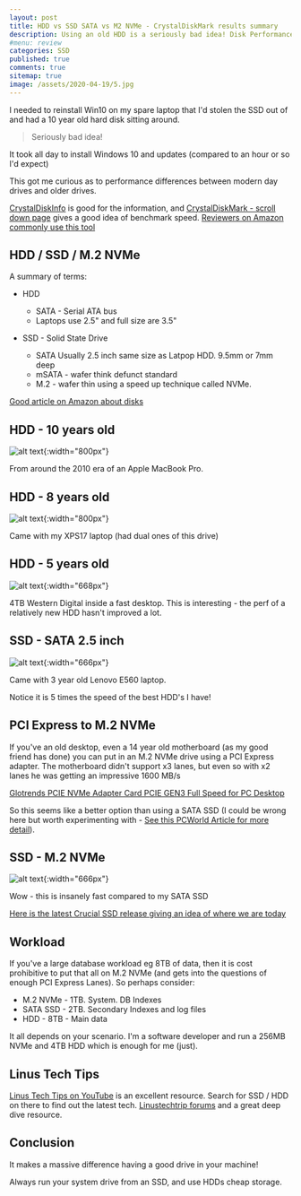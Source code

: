 ```yaml
---
layout: post
title: HDD vs SSD SATA vs M2 NVMe - CrystalDiskMark results summary
description: Using an old HDD is a seriously bad idea! Disk Performance review of an HDD / SSD / SSD M.2 NVMe
#menu: review
categories: SSD 
published: true 
comments: true     
sitemap: true
image: /assets/2020-04-19/5.jpg
---
```


I needed to reinstall Win10 on my spare laptop that I'd stolen the SSD out of and had a 10 year old hard disk sitting around.

> Seriously bad idea!

It took all day to install Windows 10 and updates (compared to an hour or so I'd expect)

This got me curious as to performance differences between modern day drives and older drives.

[CrystalDiskInfo](https://crystalmark.info/en/download/) is good for the information, and [CrystalDiskMark - scroll down page](https://crystalmark.info/en/download/) gives a good idea of benchmark speed. [Reviewers on Amazon commonly use this tool](https://www.amazon.co.uk/gp/customer-reviews/R10MQS63PSXP2K/ref=cm_cr_dp_d_rvw_ttl?ie=UTF8&ASIN=B07LGF54XR)

## HDD / SSD / M.2 NVMe

A summary of terms:

- HDD  
    - SATA - Serial ATA bus
    - Laptops use 2.5" and full size are 3.5"

- SSD - Solid State Drive
    - SATA Usually 2.5 inch same size as Latpop HDD. 9.5mm or 7mm deep
    - mSATA - wafer think defunct standard
    - M.2 - wafer thin using a speed up technique called NVMe.

[Good article on Amazon about disks](https://www.amazon.co.uk/ospublishing/story/e3f3d5b1-09de-4652-b163-fa9a308bad33/ref=sxin_7?pd_rd_w=PLPJM&pf_rd_p=832a297b-927a-4f4b-9373-25187b5b678b&pf_rd_r=C7PE83186DNWGFZGX8X7&pd_rd_r=0dd0fa8c-8e58-4018-a6d8-a7d911fcecb7&pd_rd_wg=woWXU&qid=1587060816&cv_ct_pg=search&cv_ct_wn=osp-single-source&ascsubtag=amzn1.osa.e3f3d5b1-09de-4652-b163-fa9a308bad33.A1F83G8C2ARO7P.en_GB&linkCode=oas&cv_ct_id=amzn1.osa.e3f3d5b1-09de-4652-b163-fa9a308bad33.A1F83G8C2ARO7P.en_GB&tag=pcmagukonsite00-21&cv_ct_cx=ssd)

## HDD - 10 years old

![alt text](/assets/2020-04-19/1.jpg "Old Disk perf"){:width="800px"}  

From around the 2010 era of an Apple MacBook Pro.

## HDD - 8 years old

![alt text](/assets/2020-04-19/2.jpg "8 year old"){:width="800px"}  

Came with my XPS17 laptop (had dual ones of this drive)

## HDD - 5 years old

![alt text](/assets/2020-04-19/4.jpg "2 years old"){:width="668px"}  

4TB Western Digital inside a fast desktop. This is interesting - the perf of a relatively new HDD hasn't improved a lot.

## SSD - SATA 2.5 inch

![alt text](/assets/2020-04-19/3.jpg "3 year old laptop"){:width="666px"}  

Came with 3 year old Lenovo E560 laptop.

Notice it is 5 times the speed of the best HDD's I have!

## PCI Express to M.2 NVMe

If you've an old desktop, even a 14 year old motherboard (as my good friend has done) you can put in an M.2 NVMe drive using a PCI Express adapter. The motherboard didn't support x3 lanes, but even so with x2 lanes he was getting an impressive 1600 MB/s

[Glotrends PCIE NVMe Adapter Card PCIE GEN3 Full Speed for PC Desktop](https://www.amazon.co.uk/gp/product/B07FMM9G35/ref=ppx_yo_dt_b_asin_title_o07_s00?ie=UTF8&psc=1)

So this seems like a better option than using a SATA SSD (I could be wrong here but worth experimenting with - [See this PCWorld Article for more detail](https://www.pcworld.com/article/2899351/everything-you-need-to-know-about-nvme.html)).

## SSD - M.2 NVMe

![alt text](/assets/2020-04-19/5.jpg "Desktop"){:width="666px"}  

Wow - this is insanely fast compared to my SATA SSD

[Here is the latest Crucial SSD release giving an idea of where we are today](https://www.tomshardware.com/uk/news/crucial-p5-m2-nvme-ssds-fastest)

## Workload

If you've a large database workload eg 8TB of data, then it is cost prohibitive to put that all on M.2 NVMe (and gets into the questions of enough PCI Express Lanes). So perhaps consider:

- M.2 NVMe - 1TB. System. DB Indexes
- SATA SSD - 2TB. Secondary Indexes and log files
- HDD - 8TB - Main data

It all depends on your scenario. I'm a software developer and run a 256MB NVMe and 4TB HDD which is enough for me (just).

## Linus Tech Tips

[Linus Tech Tips on YouTube](https://www.youtube.com/user/LinusTechTips/featured) is an excellent resource. Search for SSD / HDD on there to find out the latest tech. [Linustechtrip forums](https://linustechtips.com/main/forum/38-storage-devices/) and a great deep dive resource.

## Conclusion

It makes a massive difference having a good drive in your machine!

Always run your system drive from an SSD, and use HDDs cheap storage.
